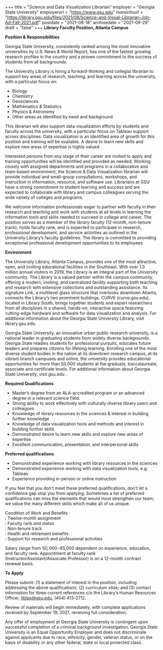 +++
title = "Science and Data Visualization Librarian"
employer = "Georgia State University"
employerurl = "https://www.gsu.edu"
moreinfourl = "https://library.gsu.edu/files/2021/08/Science-and-Visual-Librarian-Job-Ad-Fall-2021.pdf"
postdate = "2021-08-18"
archivedate = "2021-09-29"
draft = "false"
+++
**Library Faculty Position, Atlanta Campus**

**Position & Responsibilities**

Georgia State University, consistently ranked among the most innovative universities by U.S. News & World Report, has one of the fastest growing research profiles in the country and a proven commitment to the success of students from all backgrounds. 
The University Library is hiring a forward-thinking and collegial librarian to support key areas of research, teaching, and learning across the university, with a particular focus on:  

- Biology 
- Chemistry 
- Geosciences 
- Mathematics & Statistics 
- Physics & Astronomy 
- Other areas as identified by need and background  

This librarian will also support data visualization efforts by students and faculty across the university, with a particular focus on Tableau support across disciplines. Data visualization is an identified area of growth for this position and training will be available. A desire to learn new skills and explore new areas of expertise is highly valued.

Interested persons from any stage of their career are invited to apply and training opportunities will be identified and provided as needed. Working closely with assigned departments and programs in a collaborative and team-based environment, the Science & Data Visualization librarian will provide individual and small-group consultations, workshops, and instruction in information, resource, and software use. Librarians at GSU have a strong commitment to student learning and success and are expected to collaborate with library and campus colleagues serving the wide variety of colleges and programs.

We welcome information professionals eager to partner with faculty in their research and teaching and work with students at all levels in learning the information tools and skills needed to succeed in college and career. The position serves as a member of the library faculty (12-month, non-tenure track), holds faculty rank, and is expected to participate in research, professional development, and service activities as outlined in the University Library’s faculty guidelines. The library is committed to providing exceptional professional development opportunities to its employees 

**Environment**

The University Library, Atlanta Campus, provides one of the most attractive, open, and inviting educational facilities in the Southeast. With over 1.5 million annual visitors in 2019, the Library is an integral part of the University community. The Library is a valued partner within the campus community, offering a modern, inviting, and centralized facility supporting both teaching and research with extensive collections and outstanding assistance. Its signature Link, a multilevel glass structure that overlooks downtown Atlanta, connects the Library’s two prominent buildings. CURVE (curve.gsu.edu), located in Library South, brings together students and expert researchers from all disciplines in a shared, hands-on, interactive space featuring cutting-edge hardware and software for data visualization and analysis. For additional information about the Georgia State University Library, visit library.gsu.edu.

Georgia State University, an innovative urban public research university, is a national leader in graduating students from widely diverse backgrounds. Georgia State readies students for professional pursuits, educates future leaders and prepares citizens for lifelong learning. Enrolling one of the most diverse student bodies in the nation at its downtown research campus, at its vibrant branch campuses and online, the university provides educational opportunities for more than 50,000 students at the graduate, baccalaureate, associate and certificate levels. For additional information about Georgia State University, visit gsu.edu . 

**Required Qualifications**

- Master’s degree from an ALA-accredited program or an advanced degree in a relevant science 
field. 
- Strong ability to work effectively with culturally diverse library users and colleagues 
- Knowledge of library resources in the sciences & interest in building further knowledge 
- Knowledge of data visualization tools and methods and interest in building further skills 
- Demonstrated desire to learn new skills and explore new areas of expertise 
- Excellent communication, presentation, and interpersonal skills 
 
**Preferred qualifications**

- Demonstrated experience working with library resources in the sciences 
- Demonstrated experience working with data visualization tools, e.g. Tableau 
- Experience providing in-person or online instruction 

If you feel that you don’t meet these preferred qualifications, don’t let a confidence gap stop you from 
applying. Sometimes a list of preferred qualifications can miss the elements that would most strengthen 
our team; we value the many different skills which make all of us unique.  
 
Condition of Work and Benefits   
: Twelve-month assignment   
: Faculty rank and status   
: Non-tenure track   
: Health and retirement benefits   
: Support for research and professional activities   
 
Salary range from $50,000-$65,000 dependent on experience, education, and faculty rank. Appointment at faculty rank (Instructor/Assistant/Associate Professor) is on a 12-month contract renewal basis.  

**To Apply**

Please submit: (1) a statement of interest in the position, including addressing the above qualifications; (2) curriculum vitae; and (3) contact information for three current references c/o the Library’s Human Resources Officer, liblao@gsu.edu, (404) 413-2712.

Review of materials will begin immediately, with complete applications received by September 19, 2021, receiving full consideration.

Any offer of employment at Georgia State University is contingent upon successful completion of a criminal background investigation. Georgia State University is an Equal Opportunity Employer and does not discriminate against applicants due to race, ethnicity, gender, veteran status, or on the basis of disability or any other federal, state or local protected class.